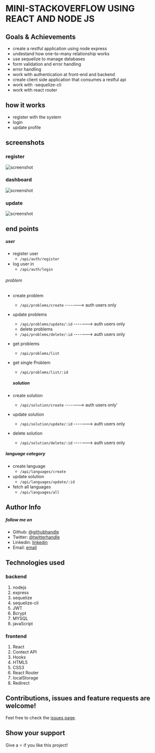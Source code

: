 # MINI-STACKOVERFLOW USING REACT AND NODE JS

## Goals & Achievements

- create a restful application using node express
- undestand how one-to-many relationship works
- use sequelize to manage databases
- form validation and error handling
- error handling
- work with authentication at front-end and backend
- create client side application that consumes a restful api
- work with -sequelize-cli
- work with react router

## how it works

- register with the system
- login
- update profile

## screenshots

### register

![screenshot](screenshots/register.png)

### dashboard

![screenshot](screenshots/dashboard.png)

### update

![screenshot](screenshots/update.png)

## end points

##### user

- register user
  - `/api/auth/register`
- log user in
  - `/api/auth/login`

###### problem

- create problem
  - `/api/problems/create` -------> auth users only
- update problems
  - `/api/problems/update/:id` -------> auth users only
  - delete problems
  - `/api/problems/delete/:id` -------> auth users only
- get problems
  - `/api/problems/list`
- get single Problem

  - `/api/problems/list/:id`

  ##### solution

- create solution
  - `/api/solution/create` -------> auth users only'
- update solution
  - `/api/solution/update/:id` -------> auth users only
- delete solution
  - `/api/solution/delete/:id` -------> auth users only

##### language category

- create language
  - `/api/languages/create`
- update solution
  - `/api/languages/update/:id`
- fetch all languages
  - `/api/languages/all`

## Author Info

##### follow me on

- Github: [@githubhandle](https://github.com/chirchir12)
- Twitter: [@twitterhandle](https://twitter.com/shadochir)
- Linkedin: [linkedin](https://www.linkedin.com/in/emmanuel-chirchir/)
- Email: [email](chirchir7370@gmail.com)

## Technologies used

### backend

1. nodejs
2. express
3. sequelize
4. sequelize-cli
5. JWT
6. Bcrypt
7. MYSQL
8. javaScript

### frontend

1. React
2. Contect API
3. Hooks
4. HTML5
5. CSS3
6. React Router
7. localStorage
8. Redirect

## Contributions, issues and feature requests are welcome!

Feel free to check the [issues page](issues/).

## Show your support

Give a ⭐️ if you like this project!
